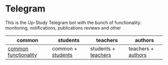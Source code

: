 # Telegram

This is the Up-Study Telegram bot with the bunch of functionality:
 monitoring, notifications, publications reviews and other 

| common                            | students                         | teachers                           | authors                          |
|-----------------------------------|----------------------------------|------------------------------------|----------------------------------|
| [common functionality](common.md) | common + [students](students.md) | students + [teachers](teachers.md) | teachers + [authors](authors.md) |
